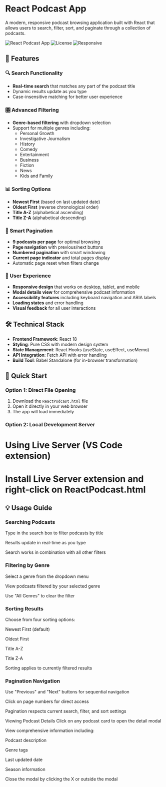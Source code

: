 # React Podcast App

A modern, responsive podcast browsing application built with React that allows users to search, filter, sort, and paginate through a collection of podcasts.

![React Podcast App](https://img.shields.io/badge/React-18.2.0-blue)
![License](https://img.shields.io/badge/License-MIT-green)
![Responsive](https://img.shields.io/badge/Design-Responsive-orange)

## 🚀 Features

### 🔍 Search Functionality
- **Real-time search** that matches any part of the podcast title
- Dynamic results update as you type
- Case-insensitive matching for better user experience

### 🎛️ Advanced Filtering
- **Genre-based filtering** with dropdown selection
- Support for multiple genres including:
  - Personal Growth
  - Investigative Journalism  
  - History
  - Comedy
  - Entertainment
  - Business
  - Fiction
  - News
  - Kids and Family

### 📊 Sorting Options
- **Newest First** (based on last updated date)
- **Oldest First** (reverse chronological order)
- **Title A-Z** (alphabetical ascending)
- **Title Z-A** (alphabetical descending)

### 📄 Smart Pagination
- **9 podcasts per page** for optimal browsing
- **Page navigation** with previous/next buttons
- **Numbered pagination** with smart windowing
- **Current page indicator** and total pages display
- Automatic page reset when filters change

### 🎨 User Experience
- **Responsive design** that works on desktop, tablet, and mobile
- **Modal details view** for comprehensive podcast information
- **Accessibility features** including keyboard navigation and ARIA labels
- **Loading states** and error handling
- **Visual feedback** for all user interactions

## 🛠️ Technical Stack

- **Frontend Framework**: React 18
- **Styling**: Pure CSS with modern design system
- **State Management**: React Hooks (useState, useEffect, useMemo)
- **API Integration**: Fetch API with error handling
- **Build Tool**: Babel Standalone (for in-browser transformation)


## 🚀 Quick Start

### Option 1: Direct File Opening
1. Download the `ReactPodcast.html` file
2. Open it directly in your web browser
3. The app will load immediately

### Option 2: Local Development Server

# Using Live Server (VS Code extension)
# Install Live Server extension and right-click on ReactPodcast.html

## 💡 Usage Guide

### Searching Podcasts
Type in the search box to filter podcasts by title

Results update in real-time as you type

Search works in combination with all other filters

### Filtering by Genre
Select a genre from the dropdown menu

View podcasts filtered by your selected genre

Use "All Genres" to clear the filter

### Sorting Results
Choose from four sorting options:

Newest First (default)

Oldest First

Title A-Z

Title Z-A

Sorting applies to currently filtered results

### Pagination Navigation
Use "Previous" and "Next" buttons for sequential navigation

Click on page numbers for direct access

Pagination respects current search, filter, and sort settings

Viewing Podcast Details
Click on any podcast card to open the detail modal

View comprehensive information including:

Podcast description

Genre tags

Last updated date

Season information

Close the modal by clicking the X or outside the modal
